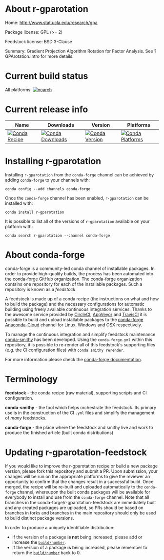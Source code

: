 About r-gparotation
===================

Home: http://www.stat.ucla.edu/research/gpa

Package license: GPL (>= 2)

Feedstock license: BSD 3-Clause

Summary: Gradient Projection Algorithm Rotation for Factor Analysis. See ?GPArotation.Intro for more details.



Current build status
====================

All platforms:
[![noarch](https://img.shields.io/circleci/project/github/conda-forge/r-gparotation-feedstock/master.svg?label=noarch)](https://circleci.com/gh/conda-forge/r-gparotation-feedstock)

Current release info
====================

| Name | Downloads | Version | Platforms |
| --- | --- | --- | --- |
| [![Conda Recipe](https://img.shields.io/badge/recipe-r--gparotation-green.svg)](https://anaconda.org/conda-forge/r-gparotation) | [![Conda Downloads](https://img.shields.io/conda/dn/conda-forge/r-gparotation.svg)](https://anaconda.org/conda-forge/r-gparotation) | [![Conda Version](https://img.shields.io/conda/vn/conda-forge/r-gparotation.svg)](https://anaconda.org/conda-forge/r-gparotation) | [![Conda Platforms](https://img.shields.io/conda/pn/conda-forge/r-gparotation.svg)](https://anaconda.org/conda-forge/r-gparotation) |

Installing r-gparotation
========================

Installing `r-gparotation` from the `conda-forge` channel can be achieved by adding `conda-forge` to your channels with:

```
conda config --add channels conda-forge
```

Once the `conda-forge` channel has been enabled, `r-gparotation` can be installed with:

```
conda install r-gparotation
```

It is possible to list all of the versions of `r-gparotation` available on your platform with:

```
conda search r-gparotation --channel conda-forge
```


About conda-forge
=================

conda-forge is a community-led conda channel of installable packages.
In order to provide high-quality builds, the process has been automated into the
conda-forge GitHub organization. The conda-forge organization contains one repository
for each of the installable packages. Such a repository is known as a *feedstock*.

A feedstock is made up of a conda recipe (the instructions on what and how to build
the package) and the necessary configurations for automatic building using freely
available continuous integration services. Thanks to the awesome service provided by
[CircleCI](https://circleci.com/), [AppVeyor](https://www.appveyor.com/)
and [TravisCI](https://travis-ci.org/) it is possible to build and upload installable
packages to the [conda-forge](https://anaconda.org/conda-forge)
[Anaconda-Cloud](https://anaconda.org/) channel for Linux, Windows and OSX respectively.

To manage the continuous integration and simplify feedstock maintenance
[conda-smithy](https://github.com/conda-forge/conda-smithy) has been developed.
Using the ``conda-forge.yml`` within this repository, it is possible to re-render all of
this feedstock's supporting files (e.g. the CI configuration files) with ``conda smithy rerender``.

For more information please check the [conda-forge documentation](https://conda-forge.org/docs/).

Terminology
===========

**feedstock** - the conda recipe (raw material), supporting scripts and CI configuration.

**conda-smithy** - the tool which helps orchestrate the feedstock.
                   Its primary use is in the construction of the CI ``.yml`` files
                   and simplify the management of *many* feedstocks.

**conda-forge** - the place where the feedstock and smithy live and work to
                  produce the finished article (built conda distributions)


Updating r-gparotation-feedstock
================================

If you would like to improve the r-gparotation recipe or build a new
package version, please fork this repository and submit a PR. Upon submission,
your changes will be run on the appropriate platforms to give the reviewer an
opportunity to confirm that the changes result in a successful build. Once
merged, the recipe will be re-built and uploaded automatically to the
`conda-forge` channel, whereupon the built conda packages will be available for
everybody to install and use from the `conda-forge` channel.
Note that all branches in the conda-forge/r-gparotation-feedstock are
immediately built and any created packages are uploaded, so PRs should be based
on branches in forks and branches in the main repository should only be used to
build distinct package versions.

In order to produce a uniquely identifiable distribution:
 * If the version of a package **is not** being increased, please add or increase
   the [``build/number``](https://conda.io/docs/user-guide/tasks/build-packages/define-metadata.html#build-number-and-string).
 * If the version of a package **is** being increased, please remember to return
   the [``build/number``](https://conda.io/docs/user-guide/tasks/build-packages/define-metadata.html#build-number-and-string)
   back to 0.

